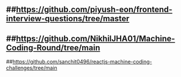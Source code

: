 
##https://github.com/piyush-eon/frontend-interview-questions/tree/master
---
##https://github.com/NikhilJHA01/Machine-Coding-Round/tree/main
---
##https://github.com/sanchit0496/reactjs-machine-coding-challenges/tree/main

